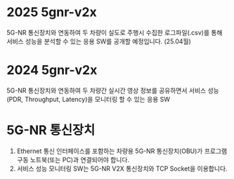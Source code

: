 # 2025 5gnr-v2x
5G-NR 통신장치와 연동하여 두 차량이 실도로 주행시 수집한 로그파일(.csv)를 통해 서비스 성능을 분석할 수 있는 응용 SW를 공개할 예정입니다. (25.04월)
# 2024 5gnr-v2x
5G-NR 통신장치와 연동하여 두 차량간 실시간 영상 정보를 공유하면서 서비스 성능(PDR, Throughput, Latency)을 모니터링 할 수 있는 응용 SW
#
# 5G-NR 통신장치
1. Ethernet 통신 인터페이스를 포함하는 차량용 5G-NR 통신장치(OBU)가 프로그램 구동 노트북(또는 PC)과 연결되어야 합니다.
2. 서비스 성능 모니터링 SW는 5G-NR V2X 통신장치와 TCP Socket을 이용합니다.
   
